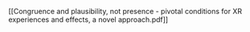 [[Congruence and plausibility, not presence - pivotal conditions for XR experiences and effects, a novel approach.pdf]]
